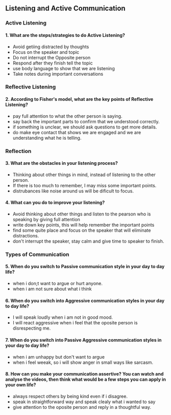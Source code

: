 ## Listening and Active Communication

### Active Listening
#### 1. What are the steps/strategies to do Active Listening? 
- Avoid getiing distracted by thoughts
- Focus on the speaker and topic
- Do not interrupt the Opposite person
- Respond after they finish tell the topic
- use body language to show that we are listening 
- Take notes during important conversations

### Reflective Listening
#### 2. According to Fisher's model, what are the key points of Reflective Listening? 
- pay full attention to what the other person is saying.
- say back the important parts to confirm that we understood correctly.
- if something is unclear, we should ask questions to get more details.
- do make eye contact that shows we are engaged and we are understanding what he is telling.
 
### Reflection
#### 3. What are the obstacles in your listening process?
- Thinking about other things in mind, instead of listening to the other person.
- If there is too much to remember, I may miss some important points.
- distrubances like noise around us will be dificult to focus.

#### 4. What can you do to improve your listening?
- Avoid thinking about other things and listen to the pearson who is speaking by giving full attention
- write down key points, this will help remember the important points
- find some quite place and focus on the speaker that will eliminate distractions.
- don't interrupt the speaker, stay calm and give time to speaker to finish.

### Types of Communication

#### 5. When do you switch to Passive communication style in your day to day life?
- when i don;t want to argue or hurt anyone.
- when i am not sure about what i think

#### 6. When do you switch into Aggressive communication styles in your day to day life?
- I will speak loudly when i am not in good mood.
- I will react aggressive when i feel that the oposite person is disrespecting me.

#### 7. When do you switch into Passive Aggressive communication styles in your day to day life?
- when i am unhappy but don't want to argue
- when i feel weeak, so i will show anger in small ways like sarcasm.

#### 8. How can you make your communication assertive? You can watch and analyse the videos, then think what would be a few steps you can apply in your own life?
- always respect others by being kind even if i disagree.
- speak in straightforward way and speak clealy what i wanted to say
- give attention to the oposite person and reply in a thoughtful way.